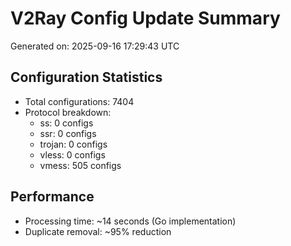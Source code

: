# V2Ray Config Update Summary
Generated on: 2025-09-16 17:29:43 UTC

## Configuration Statistics
- Total configurations: 7404
- Protocol breakdown:
  - ss: 0 configs
  - ssr: 0 configs
  - trojan: 0 configs
  - vless: 0 configs
  - vmess: 505 configs

## Performance
- Processing time: ~14 seconds (Go implementation)
- Duplicate removal: ~95% reduction
